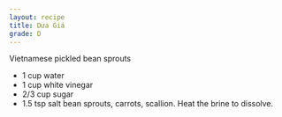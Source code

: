 ```yaml
---
layout: recipe
title: Dưa Giá
grade: D
---
```

<!-- stub -->
Vietnamese pickled bean sprouts
<!-- endstub -->
- 1 cup water
- 1 cup white vinegar
- 2/3 cup sugar
- 1.5 tsp salt
bean sprouts, carrots, scallion. Heat the brine to dissolve.